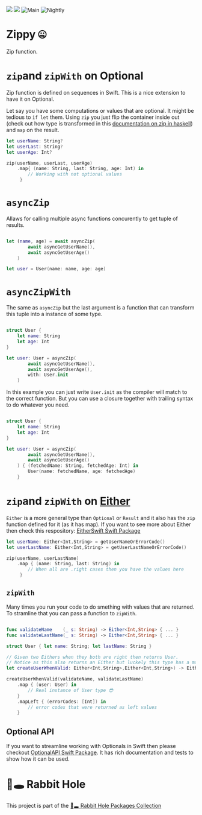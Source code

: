 [![](https://img.shields.io/endpoint?url=https%3A%2F%2Fswiftpackageindex.com%2Fapi%2Fpackages%2Fsloik%2FZippy%2Fbadge%3Ftype%3Dswift-versions)](https://swiftpackageindex.com/sloik/Zippy)
[![](https://img.shields.io/endpoint?url=https%3A%2F%2Fswiftpackageindex.com%2Fapi%2Fpackages%2Fsloik%2FZippy%2Fbadge%3Ftype%3Dplatforms)](https://swiftpackageindex.com/sloik/Zippy)
![Main](https://github.com/sloik/Zippy/actions/workflows/swift.yml/badge.svg?branch=main)
![Nightly](https://github.com/sloik/Zippy/actions/workflows/nightly.yml/badge.svg)

# Zippy 🤐

Zip function.

# `zip`and `zipWith` on Optional 

Zip function is defined on sequences in Swift. This is a nice extension to have it on Optional. 

Let say you have some computations or values that are optional. It might be tedious to `if let` them. Using `zip` you just flip the container inside out (check out how type is transformed in this [documentation on zip in haskell](https://hoogle.haskell.org/?hoogle=zip)) and `map` on the result. 

```swift
let userName: String? 
let userLast: String?
let userAge: Int? 

zip(userName, userLast, userAge)
    .map{ (name: String, last: String, age: Int) in 
        // Working with not optional values
     }
```

# `asyncZip`

Allaws for calling multiple async functions concurently to get tuple of results.


```swift

let (name, age) = await asyncZip(
        await asyncGetUserName(), 
        await asyncGetUserAge()
    )

let user = User(name: name, age: age)

```

# `asyncZipWith`

The same as `asyncZip` but the last argument is a function that can transform this tuple into a instance of some type.

```swift

struct User {
    let name: String
    let age: Int
}

let user: User = asyncZip(
        await asyncGetUserName(), 
        await asyncGetUserAge(),
        with: User.init
    )

```

In this example you can just write `User.init` as the compiler will match to the correct function. But you can use a closure together with trailing syntax to do whatever you need.

```swift

struct User {
    let name: String
    let age: Int
}

let user: User = asyncZip(
        await asyncGetUserName(), 
        await asyncGetUserAge()
    ) { (fetchedName: String, fetchedAge: Int) in
        User(name: fetchedName, age: fetchedAge)
    }
```

# `zip`and `zipWith` on [Either](https://github.com/sloik/EitherSwift)

`Either` is a more general type than `Optional` or `Result` and it also has the `zip` function defined for it (as it has map). If you want to see more about Either then check this respository: [EitherSwift Swift Package](https://github.com/sloik/EitherSwift)
 
```swift
let userName: Either<Int,String> = getUserNameOrErrorCode()
let userLastName: Either<Int,String> = getUserLastNameOrErrorCode()

zip(userName, userLastName)
    .map { (name: String, last: String) in 
        // When all are .right cases then you have the values here
     }
```

## `zipWith`

Many times you run your code to do smething with values that are returned. To stramline that you can pass a function to `zipWith`.

```swift

func validateName    (_ s: String) -> Either<Int,String> { ... }
func validateLastName(_ s: String) -> Either<Int,String> { ... }

struct User { let name: String; let lastName: String }

// Given two Eithers when they both are right then returns User.
// Notice as this also returns an Either but luckely this type has a map.
let createUserWhenValid: Either<Int,String>,Either<Int,String>) -> Either<Int,User> = zip(with: User.init)   

createUserWhenValid(validateName, validateLastName) 
    .map { (user: User) in
        // Real instance of User type 😎
    }
    .mapLeft { (errorCodes: [Int]) in
        // error codes that were returned as left values
    }

```

## Optional API

If you want to streamline working with Optionals in Swift then please checkout [OptionalAPI Swift Package](https://github.com/sloik/OptionalAPI). It has rich documentation and tests to show how it can be used.

# 🐇🕳 Rabbit Hole

This project is part of the [🐇🕳 Rabbit Hole Packages Collection](https://github.com/sloik/RabbitHole)
